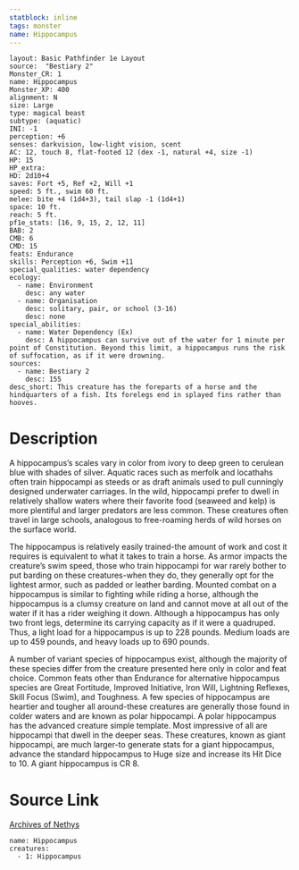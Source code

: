 ```yaml
---
statblock: inline
tags: monster
name: Hippocampus
---
```

```statblock
layout: Basic Pathfinder 1e Layout
source:  "Bestiary 2"
Monster_CR: 1
name: Hippocampus
Monster_XP: 400
alignment: N
size: Large
type: magical beast
subtype: (aquatic)
INI: -1
perception: +6
senses: darkvision, low-light vision, scent
AC: 12, touch 8, flat-footed 12 (dex -1, natural +4, size -1)
HP: 15
HP_extra: 
HD: 2d10+4
saves: Fort +5, Ref +2, Will +1
speed: 5 ft., swim 60 ft.
melee: bite +4 (1d4+3), tail slap -1 (1d4+1)
space: 10 ft.
reach: 5 ft.
pf1e_stats: [16, 9, 15, 2, 12, 11]
BAB: 2
CMB: 6
CMD: 15
feats: Endurance
skills: Perception +6, Swim +11
special_qualities: water dependency
ecology:
  - name: Environment
    desc: any water
  - name: Organisation
    desc: solitary, pair, or school (3-16)
    desc: none
special_abilities:
  - name: Water Dependency (Ex)
    desc: A hippocampus can survive out of the water for 1 minute per point of Constitution. Beyond this limit, a hippocampus runs the risk of suffocation, as if it were drowning.
sources:
  - name: Bestiary 2
    desc: 155
desc_short: This creature has the foreparts of a horse and the hindquarters of a fish. Its forelegs end in splayed fins rather than hooves.
```
# Description
A hippocampus’s scales vary in color from ivory to deep green to cerulean blue with shades of silver. Aquatic races such as merfolk and locathahs often train hippocampi as steeds or as draft animals used to pull cunningly designed underwater carriages. In the wild, hippocampi prefer to dwell in relatively shallow waters where their favorite food (seaweed and kelp) is more plentiful and larger predators are less common. These creatures often travel in large schools, analogous to free-roaming herds of wild horses on the surface world.

The hippocampus is relatively easily trained-the amount of work and cost it requires is equivalent to what it takes to train a horse. As armor impacts the creature’s swim speed, those who train hippocampi for war rarely bother to put barding on these creatures-when they do, they generally opt for the lightest armor, such as padded or leather barding. Mounted combat on a hippocampus is similar to fighting while riding a horse, although the hippocampus is a clumsy creature on land and cannot move at all out of the water if it has a rider weighing it down. Although a hippocampus has only two front legs, determine its carrying capacity as if it were a quadruped. Thus, a light load for a hippocampus is up to 228 pounds. Medium loads are up to 459 pounds, and heavy loads up to 690 pounds.

A number of variant species of hippocampus exist, although the majority of these species differ from the creature presented here only in color and feat choice. Common feats other than Endurance for alternative hippocampus species are Great Fortitude, Improved Initiative, Iron Will, Lightning Reflexes, Skill Focus (Swim), and Toughness. A few species of hippocampus are heartier and tougher all around-these creatures are generally those found in colder waters and are known as polar hippocampi. A polar hippocampus has the advanced creature simple template. Most impressive of all are hippocampi that dwell in the deeper seas. These creatures, known as giant hippocampi, are much larger-to generate stats for a giant hippocampus, advance the standard hippocampus to Huge size and increase its Hit Dice to 10. A giant hippocampus is CR 8.
# Source Link
[Archives of Nethys](https://aonprd.com/MonsterDisplay.aspx?ItemName=Hippocampus)
```encounter-table
name: Hippocampus
creatures:
  - 1: Hippocampus
```
